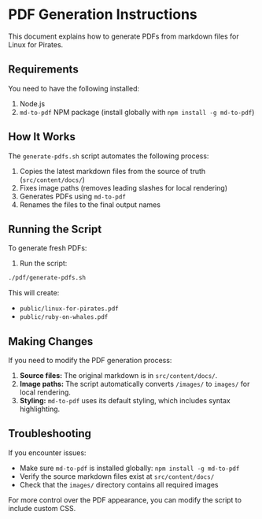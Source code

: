 # PDF Generation Instructions

This document explains how to generate PDFs from markdown files for Linux for Pirates.

## Requirements

You need to have the following installed:

1. Node.js
2. `md-to-pdf` NPM package (install globally with `npm install -g md-to-pdf`)

## How It Works

The `generate-pdfs.sh` script automates the following process:

1. Copies the latest markdown files from the source of truth (`src/content/docs/`)
2. Fixes image paths (removes leading slashes for local rendering)
3. Generates PDFs using `md-to-pdf`
4. Renames the files to the final output names

## Running the Script

To generate fresh PDFs:

1. Run the script:

```bash
./pdf/generate-pdfs.sh
```

This will create:

- `public/linux-for-pirates.pdf`
- `public/ruby-on-whales.pdf`

## Making Changes

If you need to modify the PDF generation process:

1. **Source files:** The original markdown is in `src/content/docs/`.
2. **Image paths:** The script automatically converts `/images/` to `images/` for local rendering.
3. **Styling:** `md-to-pdf` uses its default styling, which includes syntax highlighting.

## Troubleshooting

If you encounter issues:

- Make sure `md-to-pdf` is installed globally: `npm install -g md-to-pdf`
- Verify the source markdown files exist at `src/content/docs/`
- Check that the `images/` directory contains all required images

For more control over the PDF appearance, you can modify the script to include custom CSS.
